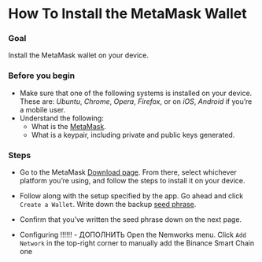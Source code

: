 # How To Install the MetaMask Wallet

### Goal

Install the MetaMask wallet on your device.  

### Before you begin
  * Make sure that one of the following systems is installed on your device. These are: *Ubuntu*, *Chrome*, *Opera*, *Firefox*, or on *iOS*, *Android* if you’re a mobile user.
  * Understand the following:
    * What is the [MetaMask](https://en.wikipedia.org/wiki/MetaMask).
    * What is a keypair, including private and public keys generated.

### Steps

* Go to the MetaMask [Download page](https://metamask.io/download.html). From there, select whichever platform you’re using, and follow the steps to install it on your device.
* Follow along with the setup specified by the app. Go ahead and click `Create a Wallet`. Write down the backup [seed phrase](https://academy.binance.com/en/glossary/seed-phrase).
* Confirm that you’ve written the seed phrase down on the next page.

* Configuring !!!!!!   - ДОПОЛНИТЬ
Open the Nemworks menu. Click `Add Network` in the top-right corner to manually add the Binance Smart Chain one